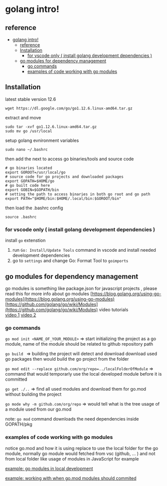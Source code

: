 # golang intro!

## reference 
- [golang intro!](#golang-intro)
	- [reference](#reference)
	- [Installation](#Installation)
		- [for vscode only ( install golang development dependencies )](#for-vscode-only--install-golang-development-dependencies)
	- [go modules for dependency management](#go-modules-for-dependency-management)
		- [go commands](#go-commands)
		- [examples of code working with go modules](#examples-of-code-working-with-go-modules)

## Installation 

latest stable version 12.6
```
wget https://dl.google.com/go/go1.12.6.linux-amd64.tar.gz
```
extract and move
```
sudo tar -xvf go1.12.6.linux-amd64.tar.gz
sudo mv go /usr/local
```

setup golang evnironment variables 
```
sudo nano ~/.bashrc
```
then add the next to access go binaries/tools and source code
```
# go binaries located 
export GOROOT=/usr/local/go
# source code for go projects and downloaded packages
export GOPATH=$HOME/go
# go built code here
export GOBIN=$GOPATH/bin
# setting the path to access binaries in both go root and go path 
export PATH="$HOME/bin:$HOME/.local/bin:$GOROOT/bin"
```
then load the .bashrc config
```
source .bashrc
```
### for vscode only ( install golang development dependencies )
install `go` extenstion 
1. run `Go: Install/Update Tools` command in vscode and install needed development dependencies  
2. go to `settings` and change  Go: Format Tool to `goimports`

## go modules for dependency management 
go modules is something like package.json for javascript projects ,
please read this for more info about go modules
[https://blog.golang.org/using-go-modules](https://blog.golang.org/using-go-modules)
[https://github.com/golang/go/wiki/Modules](https://github.com/golang/go/wiki/Modules)
video tutorials  
[video 1](https://www.youtube.com/watch?v=aeF3l-zmPsY)
[video 2 ](https://www.youtube.com/watch?v=H_4eRD8aegk)

### go commands 
`go mod init <NAME_OF_YOUR_MODULE>` => start initializing the project as a go module, name of the module should be related to github repository path

`go build ` => building the project will detect and download download used go packages then would build the go project from the folder 

`go mod edit --replace github.com/org/repo=../localFolderOfModule`  => command that would temporarly use the local developed module before it is committed

`go get ./..` => find all used modules and download them for go.mod without building the project

`go mode why -m github.com/org/repo` => would tell what is the tree usage of a module used from our go.mod

note: `go mod` command downloads the need dependencies inside GOPATH/pkg


### examples of code working with go modules  

notice go.mod and how it is using replace to use the local folder for the go module, normally go module would fetched from vsc (github, ... ) and not from local folder like usage of modules in JavaScript for example

[example: go modules in local development](https://github.com/MuhamadOmr/go-modules-play/tree/d00a92ed31ff2ca15c74d47c1333398532efa256)

[example: working with when go.mod modules should commited](https://github.com/MuhamadOmr/go-modules-play/tree/7495a601794ad71e5f014096c63cc7bd50767fc3)